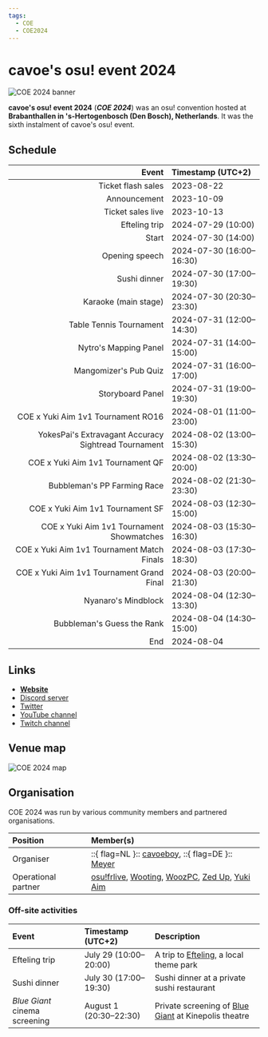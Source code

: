 ```yaml
---
tags:
  - COE
  - COE2024
---
```


# cavoe's osu! event 2024

![COE 2024 banner](img/banner.jpg)

**cavoe's osu! event 2024** (***COE 2024***) was an osu! convention hosted at **Brabanthallen in 's-Hertogenbosch (Den Bosch), Netherlands**. It was the sixth instalment of cavoe's osu! event.

## Schedule

| Event | Timestamp (UTC+2) |
| --: | :-- |
| Ticket flash sales | 2023-08-22 |
| Announcement | 2023-10-09 |
| Ticket sales live | 2023-10-13 |
| Efteling trip | 2024-07-29 (10:00) |
| Start | 2024-07-30 (14:00) |
| Opening speech | 2024-07-30 (16:00–16:30) |
| Sushi dinner | 2024-07-30 (17:00–19:30) |
| Karaoke (main stage) | 2024-07-30 (20:30–23:30) |
| Table Tennis Tournament | 2024-07-31 (12:00–14:30) |
| Nytro's Mapping Panel | 2024-07-31 (14:00–15:00) |
| Mangomizer's Pub Quiz | 2024-07-31 (16:00–17:00) |
| Storyboard Panel | 2024-07-31 (19:00–19:30) |
| COE x Yuki Aim 1v1 Tournament RO16 | 2024-08-01 (11:00–23:00) |
| YokesPai's Extravagant Accuracy Sightread Tournament | 2024-08-02 (13:00–15:30) |
| COE x Yuki Aim 1v1 Tournament QF | 2024-08-02 (13:30–20:00) |
| Bubbleman's PP Farming Race | 2024-08-02 (21:30–23:30) |
| COE x Yuki Aim 1v1 Tournament SF | 2024-08-03 (12:30–15:00) |
| COE x Yuki Aim 1v1 Tournament Showmatches | 2024-08-03 (15:30–16:30) |
| COE x Yuki Aim 1v1 Tournament Match Finals | 2024-08-03 (17:30–18:30) |
| COE x Yuki Aim 1v1 Tournament Grand Final | 2024-08-03 (20:00–21:30) |
| Nyanaro's Mindblock | 2024-08-04 (12:30–13:30) |
| Bubbleman's Guess the Rank | 2024-08-04 (14:30–15:00) |
| End | 2024-08-04 |

## Links

- **[Website](https://cavoeboy.com/)**
- [Discord server](https://discord.com/invite/d6ru6PVcSY)
- [Twitter](https://twitter.com/CavoesOsuEvent)
- [YouTube channel](https://www.youtube.com/@coevent)
- [Twitch channel](https://www.twitch.tv/coevent)

## Venue map

![COE 2024 map](img/map.png)

## Organisation

COE 2024 was run by various community members and partnered organisations.

| Position | Member(s) |
| :-- | :-- |
| Organiser | ::{ flag=NL }:: [cavoeboy](https://osu.ppy.sh/users/7361815), ::{ flag=DE }:: [Meyer](https://osu.ppy.sh/users/5452367) |
| Operational partner | [osu!frlive](https://osufr.live/), [Wooting](https://next.wooting.io/), [WoozPC](https://woozpc.nl/), [Zed Up](https://www.zed-up.de/), [Yuki Aim](https://yuki.gg/) |

### Off-site activities

| Event | Timestamp (UTC+2) | Description |
| :-- | :-- | :-- |
| Efteling trip | July 29 (10:00–20:00) | A trip to [Efteling](https://en.wikipedia.org/wiki/Efteling), a local theme park |
| Sushi dinner | July 30 (17:00–19:30) | Sushi dinner at a private sushi restaurant |
| *Blue Giant* cinema screening | August 1 (20:30–22:30) | Private screening of [Blue Giant](https://en.wikipedia.org/wiki/Blue_Giant_(manga)) at Kinepolis theatre |

